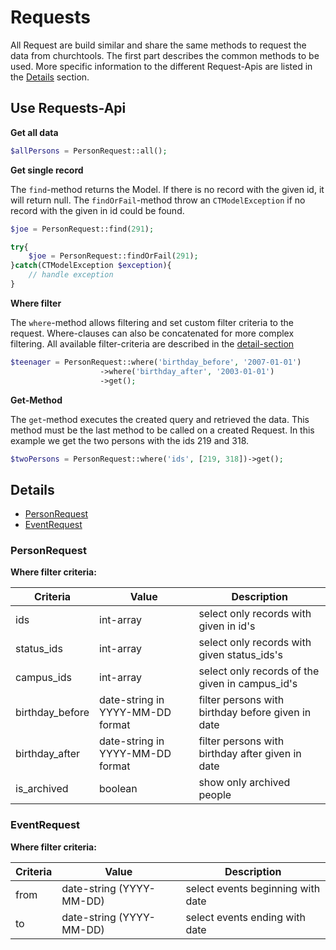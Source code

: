 # Requests

All Request are build similar and share the same methods to request the data from churchtools. The first part describes the common methods to be used. More specific information to the different Request-Apis are listed in the [Details](#details) section.
## Use Requests-Api

**Get all data**

```php
$allPersons = PersonRequest::all();
```

**Get single record**

The `find`-method returns the Model. If there is no record with the given id, it will return null. The `findOrFail`-method throw an `CTModelException` if no record with the given in id could be found.

```php
$joe = PersonRequest::find(291);

try{
    $joe = PersonRequest::findOrFail(291);
}catch(CTModelException $exception){
    // handle exception
}
```

**Where filter** 

The `where`-method allows filtering and set custom filter criteria to the request. Where-clauses can also be concatenated for more complex filtering. All available filter-criteria are described in the [detail-section](#details)

```php
$teenager = PersonRequest::where('birthday_before', '2007-01-01')
                    ->where('birthday_after', '2003-01-01')
                    ->get();

```

**Get-Method** 

The `get`-method executes the created query and retrieved the data. This method must be the last method to be called on a created Request. In this example we get the two persons with the ids 219 and 318.

```php
$twoPersons = PersonRequest::where('ids', [219, 318])->get();
```

## Details

* [PersonRequest](#person-request)
* [EventRequest](#eventrequest)


### PersonRequest

**Where filter criteria:**

| Criteria | Value | Description |
| --- | --- | --- |
| ids | int-array | select only records with given in id's |
| status_ids | int-array | select only records with given status_ids's |
| campus_ids | int-array | select only records of the given in campus_id's |
| birthday_before | date-string in YYYY-MM-DD format | filter persons with birthday before given in date |
| birthday_after | date-string in YYYY-MM-DD format | filter persons with birthday after given in date |
| is_archived | boolean | show only archived people |

### EventRequest

**Where filter criteria:**

| Criteria | Value | Description |
| --- | --- | --- |
| from | date-string (YYYY-MM-DD) | select events beginning with date |
| to | date-string (YYYY-MM-DD) | select events ending with date |